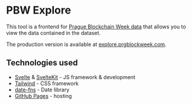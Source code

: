 # PBW Explore

This tool is a frontend for [Prague Blockchain Week data](https://github.com/utxo-foundation/prague-blockchain-week) that allows you to view the data contained in the dataset.

The production version is available at [explore.prgblockweek.com](https://explore.prgblockweek.com/).

## Technologies used

- [Svelte](https://svelte.dev/) & [SvelteKit](https://kit.svelte.dev/) - JS framework & development
- [Tailwind](https://tailwindcss.com/) - CSS framework
- [date-fns](https://date-fns.org/) - Date library
- [GitHub Pages](https://pages.github.com/) - hosting
